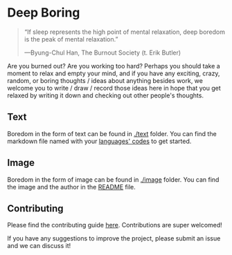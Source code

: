 # Deep Boring

> “If sleep represents the high point of mental relaxation, deep boredom is the peak of mental relaxation.”
> 
> —Byung-Chul Han, The Burnout Society (t. Erik Butler)

Are you burned out? Are you working too hard? Perhaps you should take a moment to relax and empty your mind, and if you have any exciting, crazy, random, or boring thoughts / ideas about anything besides work, we welcome you to write / draw / record those ideas here in hope that you get relaxed by writing it down and checking out other people's thoughts.

## Text

Boredom in the form of text can be found in [./text](./text) folder. You can find the markdown file named with your [languages' codes](https://www.loc.gov/standards/iso639-2/php/code_list.php) to get started.

## Image

Boredom in the form of image can be found in [./image](./image) folder. You can find the image and the author in the [README](./image/README.md) file.

## Contributing

Please find the contributing guide [here](./CONTRIBUTING). Contributions are super welcomed!

If you have any suggestions to improve the project, please submit an issue and we can discuss it!
